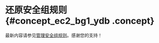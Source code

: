 # 还原安全组规则 {#concept_ec2_bg1_ydb .concept}

最新内容请参见[管理安全组规则](../../../../cn.zh-CN/安全/安全组/管理安全组规则.md#)。感谢您的支持！


